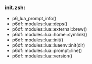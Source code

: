 ### init.zsh:
- p6_lua_prompt_info()
- p6df::modules::lua::deps()
- p6df::modules::lua::external::brew()
- p6df::modules::lua::home::symlink()
- p6df::modules::lua::init()
- p6df::modules::lua::luaenv::init(dir)
- p6df::modules::lua::prompt::line()
- p6df::modules::lua::version()

